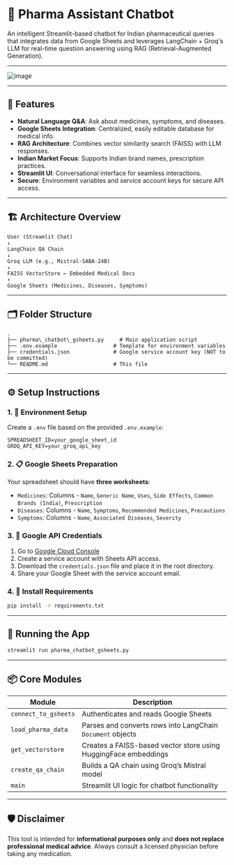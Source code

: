 # 💊 Pharma Assistant Chatbot

An intelligent Streamlit-based chatbot for Indian pharmaceutical queries that integrates data from Google Sheets and leverages LangChain + Groq's LLM for real-time question answering using RAG (Retrieval-Augmented Generation).

---
![image](https://github.com/user-attachments/assets/5a5b085e-f736-4c1a-b32e-f12b0f6c9bff)

---
## 🧠 Features

- **Natural Language Q&A**: Ask about medicines, symptoms, and diseases.
- **Google Sheets Integration**: Centralized, easily editable database for medical info.
- **RAG Architecture**: Combines vector similarity search (FAISS) with LLM responses.
- **Indian Market Focus**: Supports Indian brand names, prescription practices.
- **Streamlit UI**: Conversational interface for seamless interactions.
- **Secure**: Environment variables and service account keys for secure API access.

---

## 🏗️ Architecture Overview
```
User (Streamlit Chat)
↓
LangChain QA Chain
↓
Groq LLM (e.g., Mistral-SABA-24B)
↓
FAISS VectorStore ← Embedded Medical Docs
↑
Google Sheets (Medicines, Diseases, Symptoms)
```
---

## 🗂️ Folder Structure
```
.
├── pharma\_chatbot\_gsheets.py     # Main application script
├── .env.example                  # Template for environment variables
├── credentials.json              # Google service account key (NOT to be committed)
└── README.md                     # This file
```
---

## ⚙️ Setup Instructions

### 1. 🔑 Environment Setup

Create a `.env` file based on the provided `.env.example`:

```env
SPREADSHEET_ID=your_google_sheet_id
GROQ_API_KEY=your_groq_api_key
````

### 2. 📋 Google Sheets Preparation

Your spreadsheet should have **three worksheets**:

* `Medicines`: Columns - `Name`, `Generic Name`, `Uses`, `Side Effects`, `Common Brands (India)`, `Prescription`
* `Diseases`: Columns - `Name`, `Symptoms`, `Recommended Medicines`, `Precautions`
* `Symptoms`: Columns - `Name`, `Associated Diseases`, `Severity`

### 3. 🔐 Google API Credentials

1. Go to [Google Cloud Console](https://console.cloud.google.com/)
2. Create a service account with Sheets API access.
3. Download the `credentials.json` file and place it in the root directory.
4. Share your Google Sheet with the service account email.

### 4. 🧪 Install Requirements

```bash
pip install -r requirements.txt
```

---

## 🚀 Running the App

```bash
streamlit run pharma_chatbot_gsheets.py
```

---

## 📦 Core Modules

| Module               | Description                                                     |
| -------------------- | --------------------------------------------------------------- |
| `connect_to_gsheets` | Authenticates and reads Google Sheets                           |
| `load_pharma_data`   | Parses and converts rows into LangChain `Document` objects      |
| `get_vectorstore`    | Creates a FAISS-based vector store using HuggingFace embeddings |
| `create_qa_chain`    | Builds a QA chain using Groq’s Mistral model                    |
| `main`               | Streamlit UI logic for chatbot functionality                    |

---

## 🛡️ Disclaimer

This tool is intended for **informational purposes only** and **does not replace professional medical advice**. Always consult a licensed physician before taking any medication.

```
